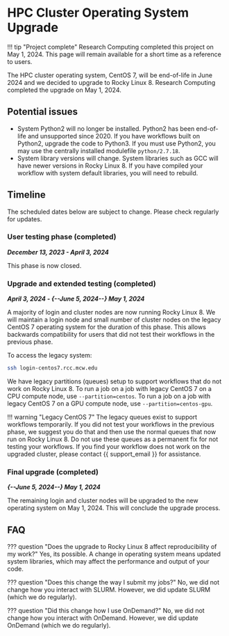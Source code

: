 # HPC Cluster Operating System Upgrade

!!! tip "Project complete"
    Research Computing completed this project on May 1, 2024. This page will remain available for a short time as a reference to users.

The HPC cluster operating system, CentOS 7, will be end-of-life in June 2024 and we decided to upgrade to Rocky Linux 8. Research Computing completed the upgrade on May 1, 2024.

## Potential issues

- System Python2 will no longer be installed. Python2 has been end-of-life and unsupported since 2020. If you have workflows built on Python2, upgrade the code to Python3. If you must use Python2, you may use the centrally installed modulefile `python/2.7.18`.
- System library versions will change. System libraries such as GCC will have newer versions in Rocky Linux 8. If you have compiled your workflow with system default libraries, you will need to rebuild.

## Timeline

The scheduled dates below are subject to change. Please check regularly for updates.

### User testing phase (completed)

***December 13, 2023 - April 3, 2024***

This phase is now closed.

### Upgrade and extended testing (completed)

***April 3, 2024 - {--June 5, 2024--} May 1, 2024***

A majority of login and cluster nodes are now running Rocky Linux 8. We will maintain a login node and small number of cluster nodes on the legacy CentOS 7 operating system for the duration of this phase. This allows backwards compatibility for users that did not test their workflows in the previous phase.

To access the legacy system:

```bash
ssh login-centos7.rcc.mcw.edu
```

We have legacy partitions (queues) setup to support workflows that do not work on Rocky Linux 8. To run a job on a job with legacy CentOS 7 on a CPU compute node, use `--partition=centos`. To run a job on a job with legacy CentOS 7 on a GPU compute node, use `--partition=centos-gpu`.

!!! warning "Legacy CentOS 7"
    The legacy queues exist to support workflows temporarily. If you did not test your workflows in the previous phase, we suggest you do that and then use the normal queues that now run on Rocky Linux 8. Do not use these queues as a permanent fix for not testing your workflows. If you find your workflow does not work on the upgraded cluster, please contact {{ support_email }} for assistance.

### Final upgrade (completed)

***{--June 5, 2024--} May 1, 2024***

The remaining login and cluster nodes will be upgraded to the new operating system on May 1, 2024. This will conclude the upgrade process.

## FAQ

??? question "Does the upgrade to Rocky Linux 8 affect reproducibility of my work?"
    Yes, its possible. A change in operating system means updated system libraries, which may affect the performance and output of your code.

??? question "Does this change the way I submit my jobs?"
    No, we did not change how you interact with SLURM. However, we did update SLURM (which we do regularly).

??? question "Did this change how I use OnDemand?"
    No, we did not change how you interact with OnDemand. However, we did update OnDemand (which we do regularly).
